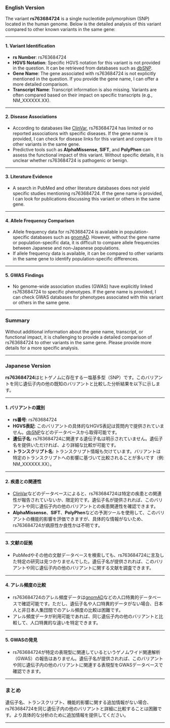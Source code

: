 ### English Version

The variant **rs763684724** is a single nucleotide polymorphism (SNP) located in the human genome. Below is the detailed analysis of this variant compared to other known variants in the same gene:

---

#### 1. **Variant Identification**
- **rs Number**: rs763684724
- **HGVS Notation**: Specific HGVS notation for this variant is not provided in the question. It can be retrieved from databases such as [dbSNP](https://www.ncbi.nlm.nih.gov/snp/).
- **Gene Name**: The gene associated with rs763684724 is not explicitly mentioned in the question. If you provide the gene name, I can offer a more detailed comparison.
- **Transcript Name**: Transcript information is also missing. Variants are often compared based on their impact on specific transcripts (e.g., NM_XXXXXX.XX).

---

#### 2. **Disease Associations**
- According to databases like [ClinVar](https://www.ncbi.nlm.nih.gov/clinvar/), rs763684724 has limited or no reported associations with specific diseases. If the gene name is provided, I can check for disease links for this variant and compare it to other variants in the same gene.
- Predictive tools such as **AlphaMissense**, **SIFT**, and **PolyPhen** can assess the functional impact of this variant. Without specific details, it is unclear whether rs763684724 is pathogenic or benign.

---

#### 3. **Literature Evidence**
- A search in PubMed and other literature databases does not yield specific studies mentioning rs763684724. If the gene name is provided, I can look for publications discussing this variant or others in the same gene.

---

#### 4. **Allele Frequency Comparison**
- Allele frequency data for rs763684724 is available in population-specific databases such as [gnomAD](https://gnomad.broadinstitute.org/). However, without the gene name or population-specific data, it is difficult to compare allele frequencies between Japanese and non-Japanese populations.
- If allele frequency data is available, it can be compared to other variants in the same gene to identify population-specific differences.

---

#### 5. **GWAS Findings**
- No genome-wide association studies (GWAS) have explicitly linked rs763684724 to specific phenotypes. If the gene name is provided, I can check GWAS databases for phenotypes associated with this variant or others in the same gene.

---

### Summary
Without additional information about the gene name, transcript, or functional impact, it is challenging to provide a detailed comparison of rs763684724 to other variants in the same gene. Please provide more details for a more specific analysis.

---

### Japanese Version

**rs763684724**はヒトゲノムに存在する一塩基多型（SNP）です。このバリアントを同じ遺伝子内の他の既知のバリアントと比較した分析結果を以下に示します。

---

#### 1. **バリアントの識別**
- **rs番号**: rs763684724
- **HGVS表記**: このバリアントの具体的なHGVS表記は質問内で提供されていません。[dbSNP](https://www.ncbi.nlm.nih.gov/snp/)などのデータベースから取得可能です。
- **遺伝子名**: rs763684724に関連する遺伝子名は明示されていません。遺伝子名を提供いただければ、より詳細な比較が可能です。
- **トランスクリプト名**: トランスクリプト情報も欠けています。バリアントは特定のトランスクリプトへの影響に基づいて比較されることが多いです（例: NM_XXXXXX.XX）。

---

#### 2. **疾患との関連性**
- [ClinVar](https://www.ncbi.nlm.nih.gov/clinvar/)などのデータベースによると、rs763684724は特定の疾患との関連性が報告されていないか、限定的です。遺伝子名が提供されれば、このバリアントや同じ遺伝子内の他のバリアントとの疾患関連性を確認できます。
- **AlphaMissense**、**SIFT**、**PolyPhen**などの予測ツールを使用して、このバリアントの機能的影響を評価できますが、具体的な情報がないため、rs763684724が病原性か良性かは不明です。

---

#### 3. **文献の証拠**
- PubMedやその他の文献データベースを検索しても、rs763684724に言及した特定の研究は見つかりませんでした。遺伝子名が提供されれば、このバリアントや同じ遺伝子内の他のバリアントに関する文献を調査できます。

---

#### 4. **アレル頻度の比較**
- rs763684724のアレル頻度データは[gnomAD](https://gnomad.broadinstitute.org/)などの人口特異的データベースで確認可能です。ただし、遺伝子名や人口特異的データがない場合、日本人と非日本人集団間でのアレル頻度の比較は困難です。
- アレル頻度データが利用可能であれば、同じ遺伝子内の他のバリアントと比較して、人口特異的な違いを特定できます。

---

#### 5. **GWASの発見**
- rs763684724が特定の表現型に関連しているというゲノムワイド関連解析（GWAS）の報告はありません。遺伝子名が提供されれば、このバリアントや同じ遺伝子内の他のバリアントに関連する表現型をGWASデータベースで確認できます。

---

### まとめ
遺伝子名、トランスクリプト、機能的影響に関する追加情報がない場合、rs763684724を同じ遺伝子内の他のバリアントと詳細に比較することは困難です。より具体的な分析のために追加情報を提供してください。

---